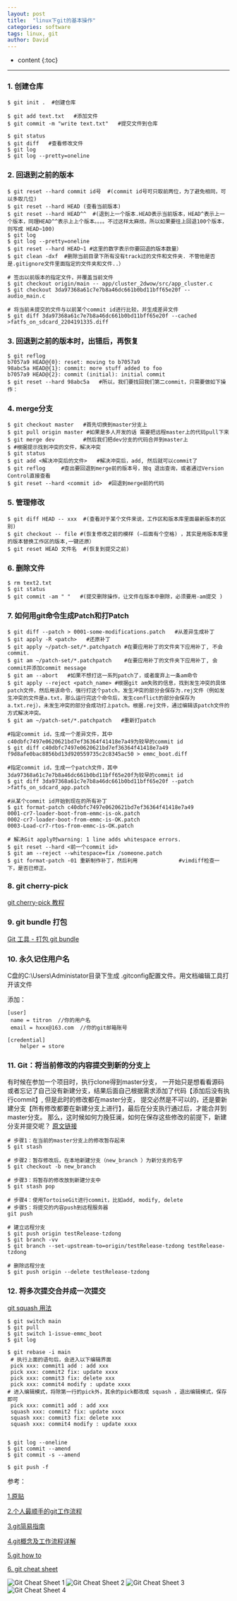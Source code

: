 ```yaml
---
layout: post
title:  "linux下git的基本操作"
categories: software
tags: linux, git
author: David
---
```


* content
{:toc}

---

### 1. 创建仓库

```
$ git init .  #创建仓库

$ git add text.txt   #添加文件
$ git commit -m "write text.txt"   #提交文件到仓库

$ git status   
$ git diff   #查看修改文件
$ git log
$ git log --pretty=oneline
```
### 2. 回退到之前的版本

```
$ git reset --hard commit id号  #(commit id号可只取前两位，为了避免相同，可以多取几位)
$ git reset --hard HEAD (查看当前版本)
$ git reset --hard HEAD^^  #(退到上一个版本.HEAD表示当前版本，HEAD^表示上一个版本，同理HEAD^^表示上上个版本。。。。不过这样太麻烦。所以如果要往上回退100个版本，则写成 HEAD~100)
$ git log
$ git log --pretty=oneline
$ git reset --hard HEAD~1 #这里的数字表示你要回退的版本数量）
$ git clean -dxf  #删除当前目录下所有没有track过的文件和文件夹. 不管他是否是.gitignore文件里面指定的文件夹和文件..）

# 签出以前版本的指定文件，并覆盖当前文件
$ git checkout origin/main -- app/cluster_2dwow/src/app_cluster.c
$ git checkout 3da97368a61c7e7b8a46dc661b0bd11bff65e20f -- audio_main.c

# 将当前未提交的文件与以前某个commit id进行比较，并生成差异文件
$ git diff 3da97368a61c7e7b8a46dc661b0bd11bff65e20f --cached >fatfs_on_sdcard_2204191335.diff
```

### 3. 回退到之前的版本时，出错后，再恢复

```
$ git reflog
b7057a9 HEAD@{0}: reset: moving to b7057a9
98abc5a HEAD@{1}: commit: more stuff added to foo
b7057a9 HEAD@{2}: commit (initial): initial commit
$ git reset --hard 98abc5a   #所以，我们要找回我们第二commit，只需要做如下操作：
```

### 4. merge分支

```
$ git checkout master   #首先切换到master分支上
$ git pull origin master #如果是多人开发的话 需要把远程master上的代码pull下来
$ git merge dev         #然后我们把dev分支的代码合并到master上
$ #根据提示找到冲突的文件，解决冲突
$ git status
$ git add <解决冲突后的文件>   #解决冲突后，add, 然后就可以commit了
$ git reflog     #查出要回退到merge前的版本号，按q 退出查询，或者通过Version Control直接查看
$ git reset --hard <commit id>  #回退到merge前的代码
```

### 5. 管理修改

```
$ git diff HEAD -- xxx  #(查看对于某个文件来说，工作区和版本库里面最新版本的区别)
$ git checkout -- file #(恢复修改之前的模样 (–后面有个空格) ，其实是用版本库里的版本替换工作区的版本,一键还原）
$ git reset HEAD 文件名  #(恢复到提交之前)
```

### 6. 删除文件

```
$ rm text2.txt 
$ git status
$ git commit -am " "   #(提交删除操作，让文件在版本中删除，必须要用-am提交 )
```

### 7. 如何用git命令生成Patch和打Patch

```
$ git diff --patch > 0001-some-modifications.patch   #从差异生成补丁
$ git apply -R <patch>   #还原补丁
$ git apply ~/patch-set/*.patchpatch #在要应用补丁的文件夹下应用补丁, 不会commit. 
$ git am ~/patch-set/*.patchpatch    #在要应用补丁的文件夹下应用补丁, 会commit并添加commit message
$ git am --abort   #如果不想打这一系列patch了，或者废弃上一条am命令
$ git apply --reject <patch_name> #根据git am失败的信息，找到发生冲突的具体patch文件，然后用该命令，强行打这个patch，发生冲突的部分会保存为.rej文件（例如发生冲突的文件是a.txt，那么运行完这个命令后，发生conflict的部分会保存为a.txt.rej），未发生冲突的部分会成功打上patch。根据.rej文件，通过编辑该patch文件的方式解决冲突。
$ git am ~/patch-set/*.patchpatch   #重新打patch

#指定commit id，生成一个差异文件，其中c40dbfc7497e0620621bd7ef36364f41418e7a49为较早的commit id
$ git diff c40dbfc7497e0620621bd7ef36364f41418e7a49 f9d8afe0bac8856bd13d920559735c2c8345ac50 > emmc_boot.diff 

#指定commit id，生成一个patch文件，其中3da97368a61c7e7b8a46dc661b0bd11bff65e20f为较早的commit id
$ git diff 3da97368a61c7e7b8a46dc661b0bd11bff65e20f --patch >fatfs_on_sdcard_app.patch

#从某个commit id开始到现在的所有补丁
$ git format-patch c40dbfc7497e0620621bd7ef36364f41418e7a49 
0001-cr7-loader-boot-from-emmc-is-ok.patch
0002-cr7-loader-boot-from-emmc-is-OK.patch
0003-Load-cr7-rtos-from-emmc-is-OK.patch

# 解决Git apply时warning: 1 line adds whitespace errors.
$ git reset --hard <前一个commit id>
$ git am --reject --whitespace=fix /someone.patch
$ git format-patch -01 重新制作补丁，然后利用             #vimdiff检查一下，是否已修正。

```

### 8. git cherry-pick

[git cherry-pick 教程](http://www.ruanyifeng.com/blog/2020/04/git-cherry-pick.html)

### 9. git bundle 打包

[Git 工具 - 打包 git bundle](https://git-scm.com/book/zh/v2/Git-%E5%B7%A5%E5%85%B7-%E6%89%93%E5%8C%85)

### 10. 永久记住用户名
C盘的C:\Users\Administator目录下生成 .gitconfig配置文件。用文档编辑工具打开该文件

添加：
```
[user]
 name = titron  //你的用户名
 email = hxxx@163.com  //你的git邮箱账号

[credential]
    helper = store
```

### 11. Git：将当前修改的内容提交到新的分支上

有时候在参加一个项目时，执行clone得到master分支， 一开始只是想看看源码或者忘记了自己没有新建分支，结果后面自己根据需求添加了代码【添加后没有执行commit】, 但是此时的修改都在master分支， 提交必然是不可以的，还是要新建分支【所有修改都要在新建分支上进行】，最后在分支执行通过后，才能合并到master分支。
那么，这时候如何力挽狂澜，如何在保存这些修改的前提下，新建分支并提交呢？
[原文链接](https://blog.csdn.net/Oruizn/article/details/111294375)
```
# 步骤1：在当前的master分支上的修改暂存起来
$ git stash

# 步骤2：暂存修改后，在本地新建分支（new_branch ）为新分支的名字
$ git checkout -b new_branch

# 步骤3：将暂存的修改放到新建分支中
$ git stash pop

# 步骤4：使用TortoiseGit进行commit，比如add, modify, delete
# 步骤5：将提交的内容push到远程服务器
git push

# 建立远程分支
$ git push origin testRelease-tzdong
$ git branch -vv
$ git branch --set-upstream-to=origin/testRelease-tzdong testRelease-tzdong

# 删除远程分支
$ git push origin --delete testRelease-tzdong

```


### 12. 将多次提交合并成一次提交
[git squash 用法](https://www.jianshu.com/p/a122aa26dd2e)

```
$ git switch main
$ git pull
$ git switch 1-issue-emmc_boot
$ git log

$ git rebase -i main
 # 执行上面的语句后，会进入以下编辑界面
 pick xxx: commit1 add : add xxx 
 pick xxx: commit2 fix: update xxxx
 pick xxx: commit3 fix: delete xxx
 pick xxx: commit4 modify : update xxxx 
# 进入编辑模式，将除第一行的pick外，其余的pick都改成 squash ，退出编辑模式，保存即可
 pick xxx: commit1 add : add xxx 
 squash xxx: commit2 fix: update xxxx
 squash xxx: commit3 fix: delete xxx
 squash xxx: commit4 modify : update xxxx 
 

$ git log --oneline
$ git commit --amend
$ git commit -s --amend

$ git push -f

```



参考：

[1.原贴](https://blog.csdn.net/qicheng777/article/details/74724015)

[2.个人最顺手的git工作流程](https://segmentfault.com/a/1190000015290004?utm_source=sf-related)

[3.git简易指南](https://www.bootcss.com/p/git-guide/)

[4.git概念及工作流程详解](https://www.cnblogs.com/tsingke/p/7350490.html)

[5.git how to](https://githowto.com/)

[6. git cheat sheet](https://www.cnblogs.com/timssd/p/5873539.html)

![Git Cheat Sheet 1](https://github.com/titron/titron.github.io/raw/master/img/2020-05-27-GitCheatSheet1.jpg)
![Git Cheat Sheet 2](https://github.com/titron/titron.github.io/raw/master/img/2020-05-27-GitCheatSheet2.jpg)
![Git Cheat Sheet 3](https://github.com/titron/titron.github.io/raw/master/img/2020-05-27-GitCheatSheet3.jpg)
![Git Cheat Sheet 4](https://github.com/titron/titron.github.io/raw/master/img/2020-05-27-GitCheatSheet4.jpg)
